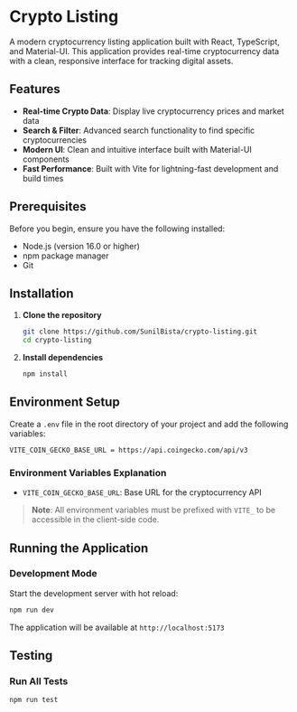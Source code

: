 # Crypto Listing

A modern cryptocurrency listing application built with React, TypeScript, and Material-UI. This application provides real-time cryptocurrency data with a clean, responsive interface for tracking digital assets.

## Features

- **Real-time Crypto Data**: Display live cryptocurrency prices and market data
- **Search & Filter**: Advanced search functionality to find specific cryptocurrencies
- **Modern UI**: Clean and intuitive interface built with Material-UI components
- **Fast Performance**: Built with Vite for lightning-fast development and build times

## Prerequisites

Before you begin, ensure you have the following installed:

- Node.js (version 16.0 or higher)
- npm package manager
- Git

## Installation

1. **Clone the repository**

   ```bash
   git clone https://github.com/SunilBista/crypto-listing.git
   cd crypto-listing
   ```

2. **Install dependencies**
   ```bash
   npm install
   ```

## Environment Setup

Create a `.env` file in the root directory of your project and add the following variables:

```env
VITE_COIN_GECKO_BASE_URL = https://api.coingecko.com/api/v3
```

### Environment Variables Explanation

- `VITE_COIN_GECKO_BASE_URL`: Base URL for the cryptocurrency API

> **Note**: All environment variables must be prefixed with `VITE_` to be accessible in the client-side code.

## Running the Application

### Development Mode

Start the development server with hot reload:

```bash
npm run dev
```

The application will be available at `http://localhost:5173`

## Testing

### Run All Tests

```bash
npm run test
```
